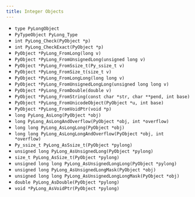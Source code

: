 ```yaml
---
title: Integer Objects
---
```


- `type PyLongObject`
- `PyTypeObject PyLong_Type`
- `int PyLong_Check(PyObject *p)`
- `int PyLong_CheckExact(PyObject *p)`
- `PyObject *PyLong_FromLong(long v)`
- `PyObject *PyLong_FromUnsignedLong(unsigned long v)`
- `PyObject *PyLong_FromSsize_t(Py_ssize_t v)`
- `PyObject *PyLong_FromSize_t(size_t v)`
- `PyObject *PyLong_FromLongLong(long long v)`
- `PyObject *PyLong_FromUnsignedLongLong(unsigned long long v)`
- `PyObject *PyLong_FromDouble(double v)`
- `PyObject *PyLong_FromString(const char *str, char **pend, int base)`
- `PyObject *PyLong_FromUnicodeObject(PyObject *u, int base)`
- `PyObject *PyLong_FromVoidPtr(void *p)`
- `long PyLong_AsLong(PyObject *obj)`
- `long PyLong_AsLongAndOverflow(PyObject *obj, int *overflow)`
- `long long PyLong_AsLongLong(PyObject *obj)`
- `long long PyLong_AsLongLongAndOverflow(PyObject *obj, int *overflow)`
- `Py_ssize_t PyLong_AsSsize_t(PyObject *pylong)`
- `unsigned long PyLong_AsUnsignedLong(PyObject *pylong)`
- `size_t PyLong_AsSize_t(PyObject *pylong)`
- `unsigned long long PyLong_AsUnsignedLongLong(PyObject *pylong)`
- `unsigned long PyLong_AsUnsignedLongMask(PyObject *obj)`
- `unsigned long long PyLong_AsUnsignedLongLongMask(PyObject *obj)`
- `double PyLong_AsDouble(PyObject *pylong)`
- `void *PyLong_AsVoidPtr(PyObject *pylong)`
